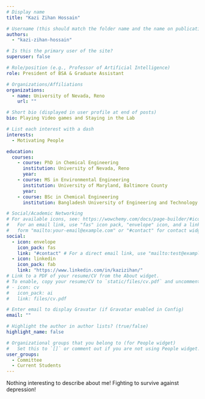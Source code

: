 ```yaml
---
# Display name
title: "Kazi Zihan Hossain"

# Username (this should match the folder name and the name on publications)
authors:
  - "kazi-zihan-hossain"

# Is this the primary user of the site?
superuser: false

# Role/position (e.g., Professor of Artificial Intelligence)
role: President of BSA & Graduate Assistant

# Organizations/Affiliations
organizations:
  - name: University of Nevada, Reno
    url: ""

# Short bio (displayed in user profile at end of posts)
bio: Playing Video games and Staying in the Lab

# List each interest with a dash
interests:
  - Motivating People

education:
  courses:
    - course: PhD in Chemical Engineering
      institution: University of Nevada, Reno
      year:
    - course: MS in Environmental Engineering
      institution: University of Maryland, Baltimore County
      year:
    - course: BSc in Chemical Engineering
      institution: Bangladesh University of Engineering and Technology

# Social/Academic Networking
# For available icons, see: https://wowchemy.com/docs/page-builder/#icons
#   For an email link, use "fas" icon pack, "envelope" icon, and a link in the
#   form "mailto:your-email@example.com" or "#contact" for contact widget.
social:
  - icon: envelope
    icon_pack: fas
    link: "#contact" # For a direct email link, use "mailto:test@example.org".
  - icon: linkedin
    icon_pack: fab
    link: "https://www.linkedin.com/in/kazizihan/"
# Link to a PDF of your resume/CV from the About widget.
# To enable, copy your resume/CV to `static/files/cv.pdf` and uncomment the lines below.
# - icon: cv
#   icon_pack: ai
#   link: files/cv.pdf

# Enter email to display Gravatar (if Gravatar enabled in Config)
email: ""

# Highlight the author in author lists? (true/false)
highlight_name: false

# Organizational groups that you belong to (for People widget)
#   Set this to `[]` or comment out if you are not using People widget.
user_groups:
  - Committee
  - Current Students
---
```


Nothing interesting to describe about me! Fighting to survive against depression!
